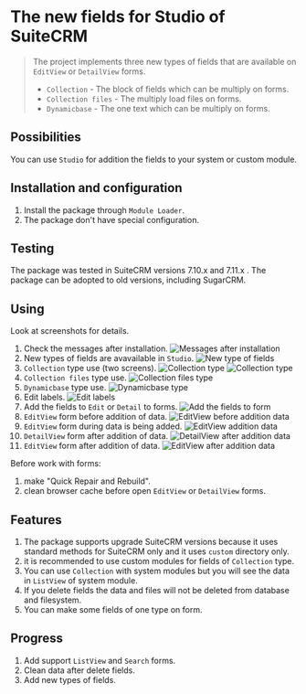 # The new fields for Studio of SuiteCRM 
>
> The project implements three new types of fields that are available on `EditView` or `DetailView` forms.
> - `Collection` - The block of fields which can be multiply on forms.
> - `Collection files` - The multiply load files on forms.
> - `Dynamicbase` - The one text which can be multiply on forms.
>

## Possibilities

You can use `Studio` for addition the fields to your system or custom module.

## Installation and configuration

1. Install the package through `Module Loader`.
2. The package don't have special configuration.

## Testing

The package was tested in SuiteCRM versions 7.10.x and 7.11.x . The package can be adopted to old versions, including SugarCRM.

## Using

Look at screenshots for details.
1. Check the messages after installation.
![Messages after installation](/screenshots/1.png)
2. New types of fields are avavailable  in `Studio`.
![New type of fields](/screenshots/2.png)
3. `Collection` type use (two screens).
![Collection type](/screenshots/3.png)
![Collection type](/screenshots/4.png)
4. `Collection files` type use.
![Collection files type](/screenshots/5.png)
5. `Dynamicbase` type use.
![Dynamicbase type](/screenshots/6.png)
6. Edit labels.
![Edit labels](/screenshots/7.png)
7. Add the fields to `Edit` or `Detail` to forms.
![Add the fields to form](/screenshots/8.png)
8. `EditView` form before addition of data.
![EditView before addition data](/screenshots/9.png)
9.  `EditView` form during data is being added.
![EditView addition data](/screenshots/10.png)
10. `DetailView` form after addition of data.
![DetailView after addition data](/screenshots/11.png)
11. `EditView` form after addition of data.
![EditView after addition data](/screenshots/12.png)

Before work with forms:
1. make "Quick Repair and Rebuild".
2. clean browser cache before open `EditView` or `DetailView` forms.

## Features

1. The package supports upgrade SuiteCRM versions because it uses standard methods for SuiteCRM only and it uses `custom` directory only.
2. it is recommended  to use custom modules for fields of `Collection` type.
3. You can use `Collection` with system modules but you will see the data in `ListView` of system module.
4. If you delete fields the data and files will not  be deleted from database and filesystem.
5. You can make some fields of one type on form.

## Progress

1. Add support `ListView` and `Search` forms.
2. Clean data after delete fields.
3. Add new types of fields.
